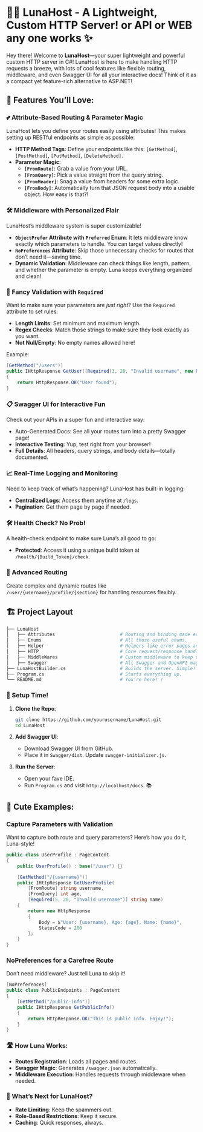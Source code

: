 # 🌙✨ LunaHost - A Lightweight, Custom HTTP Server! or API or WEB any one works ✨

Hey there! Welcome to **LunaHost**—your super lightweight and powerful custom HTTP server in C#! LunaHost is here to make handling HTTP requests a breeze, with lots of cool features like flexible routing, middleware, and even Swagger UI for all your interactive docs! Think of it as a compact yet feature-rich alternative to ASP.NET!

## 🌸 Features You’ll Love:

### 💕 Attribute-Based Routing & Parameter Magic
LunaHost lets you define your routes easily using attributes! This makes setting up RESTful endpoints as simple as possible:
   - **HTTP Method Tags**: Define your endpoints like this: `[GetMethod]`, `[PostMethod]`, `[PutMethod]`, `[DeleteMethod]`.
   - **Parameter Magic**:
      - **`[FromRoute]`**: Grab a value from your URL.
      - **`[FromQuery]`**: Pick a value straight from the query string.
      - **`[FromHeader]`**: Snag a value from headers for some extra logic.
      - **`[FromBody]`**: Automatically turn that JSON request body into a usable object. How easy is that?!

### 🛠️ Middleware with Personalized Flair
LunaHost’s middleware system is super customizable!
   - **`ObjectPrefer` Attribute with `Preferred` Enum**: It lets middleware know exactly which parameters to handle. You can target values directly!
   - **`NoPreferences` Attribute**: Skip those unnecessary checks for routes that don’t need it—saving time.
   - **Dynamic Validation**: Middleware can check things like length, pattern, and whether the parameter is empty. Luna keeps everything organized and clean!

### 🌟 Fancy Validation with `Required`
Want to make sure your parameters are *just right*? Use the `Required` attribute to set rules:
   - **Length Limits**: Set minimum and maximum length.
   - **Regex Checks**: Match those strings to make sure they look exactly as you want.
   - **Not Null/Empty**: No empty names allowed here!

Example:
```csharp
[GetMethod("/users")]
public IHttpResponse GetUser([Required(3, 20, "Invalid username", new Regex("^[a-zA-Z]+$"))] string username)
{
    return HttpResponse.OK("User found");
}
```

### 📋 Swagger UI for Interactive Fun
Check out your APIs in a super fun and interactive way:
- Auto-Generated Docs: See all your routes turn into a pretty Swagger page!
- **Interactive Testing**: Yup, test right from your browser!
- **Full Details**: All headers, query strings, and body details—totally documented.

### 📈 Real-Time Logging and Monitoring
Need to keep track of what’s happening? LunaHost has built-in logging:
- **Centralized Logs**: Access them anytime at `/logs`.
- **Pagination**: Get them page by page if needed.

### 🛠️ Health Check? No Prob!
A health-check endpoint to make sure Luna’s all good to go:
- **Protected**: Access it using a unique build token at `/health/{Build_Token}/check`.

### 🧱 Advanced Routing
Create complex and dynamic routes like `/user/{username}/profile/{section}` for handling resources flexibly.

## 🏗️ Project Layout
```graphql
├── LunaHost
│   ├── Attributes                        # Routing and binding made easy!
│   ├── Enums                             # All those useful enums.
│   ├── Helper                            # Helpers like error pages and health-checks.
│   ├── HTTP                              # Core request/response handling.
│   ├── MiddleWares                       # Custom middleware to keep things functional.
│   ├── Swagger                           # All Swagger and OpenAPI magic.
├── LunaHostBuilder.cs                    # Builds the server. Simple!
├── Program.cs                            # Starts everything up.
└── README.md                             # You’re here! !
```

### 🔧 Setup Time!
1. **Clone the Repo**:
   ```bash
   git clone https://github.com/yourusername/LunaHost.git
   cd LunaHost
   ```
2. **Add Swagger UI**: 
   - Download Swagger UI from GitHub.
   - Place it in `Swagger/dist`. Update `swagger-initializer.js`.

3. **Run the Server**:
   - Open your fave IDE.
   - Run `Program.cs` and visit `http://localhost/docs`. 📚

## 🌟 Cute Examples:
### Capture Parameters with Validation
Want to capture both route and query parameters? Here’s how you do it, Luna-style!
```csharp
public class UserProfile : PageContent
{
    public UserProfile() : base("/user") {}

    [GetMethod("/{username}")]
    public IHttpResponse GetUserProfile(
        [FromRoute] string username, 
        [FromQuery] int age, 
        [Required(5, 20, "Invalid username")] string name)
    {
        return new HttpResponse
        {
            Body = $"User: {username}, Age: {age}, Name: {name}",
            StatusCode = 200
        };
    }
}
```

### NoPreferences for a Carefree Route
Don’t need middleware? Just tell Luna to skip it!
```csharp
[NoPreferences]
public class PublicEndpoints : PageContent
{
    [GetMethod("/public-info")]
    public IHttpResponse GetPublicInfo()
    {
        return HttpResponse.OK("This is public info. Enjoy!");
    }
}
```

### 🛣️ How Luna Works:
- **Routes Registration**: Loads all pages and routes.
- **Swagger Magic**: Generates `/swagger.json` automatically.
- **Middleware Execution**: Handles requests through middleware when needed.

### 📌 What’s Next for LunaHost?
- **Rate Limiting**: Keep the spammers out.
- **Role-Based Restrictions**: Keep it secure.
- **Caching**: Quick responses, always.

